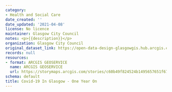```yaml
---
category:
- Health and Social Care
date_created: ''
date_updated: '2021-04-08'
license: No licence
maintainer: Glasgow City Council
notes: <p>{{description}}</p>
organization: Glasgow City Council
original_dataset_link: https://open-data-design-glasgowgis.hub.arcgis.com/apps/GlasgowGIS::covid-19-in-glasgow-one-year-on
records: null
resources:
- format: ARCGIS GEOSERVICE
  name: ARCGIS GEOSERVICE
  url: https://storymaps.arcgis.com/stories/c60b49f824524b1495657651f67eb14b
schema: default
title: Covid-19 In Glasgow - One Year On
---
```

